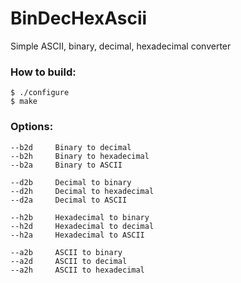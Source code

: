 BinDecHexAscii
==============

Simple ASCII, binary, decimal, hexadecimal converter

### How to build:
	$ ./configure
	$ make



### Options:

	--b2d     Binary to decimal
	--b2h     Binary to hexadecimal
	--b2a     Binary to ASCII

	--d2b     Decimal to binary
	--d2h     Decimal to hexadecimal
	--d2a     Decimal to ASCII

	--h2b     Hexadecimal to binary
	--h2d     Hexadecimal to decimal
	--h2a     Hexadecimal to ASCII

	--a2b     ASCII to binary
	--a2d     ASCII to decimal
	--a2h     ASCII to hexadecimal
